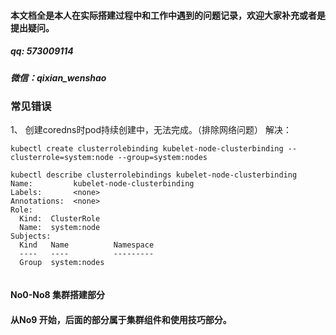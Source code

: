 #### 本文档全是本人在实际搭建过程中和工作中遇到的问题记录，欢迎大家补充或者是提出疑问。
##### qq: 573009114
##### 微信：qixian_wenshao

### 常见错误
1、 创建coredns时pod持续创建中，无法完成。（排除网络问题）
解决：
```
kubectl create clusterrolebinding kubelet-node-clusterbinding --clusterrole=system:node --group=system:nodes
```

```
kubectl describe clusterrolebindings kubelet-node-clusterbinding
Name:         kubelet-node-clusterbinding
Labels:       <none>
Annotations:  <none>
Role:
  Kind:  ClusterRole
  Name:  system:node
Subjects:
  Kind   Name          Namespace
  ----   ----          ---------
  Group  system:nodes
  
  ```


#### No0-No8 集群搭建部分
#### 从No9 开始，后面的部分属于集群组件和使用技巧部分。
